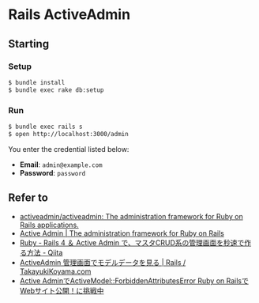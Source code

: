 # Rails ActiveAdmin

## Starting

### Setup

```sh
$ bundle install
$ bundle exec rake db:setup
```

### Run

```sh
$ bundle exec rails s
$ open http://localhost:3000/admin
```

You enter the credential listed below:

* **Email**: `admin@example.com`
* **Password**: `password`

## Refer to

* [activeadmin/activeadmin: The administration framework for Ruby on Rails applications.](https://github.com/activeadmin/activeadmin)
* [Active Admin | The administration framework for Ruby on Rails](http://activeadmin.info/docs/documentation.html)
* [Ruby - Rails 4 ＆ Active Admin で、マスタCRUD系の管理画面を秒速で作る方法 - Qiita](http://qiita.com/hkusu/items/3b0fb7f94a254e2ed6fd)
* [ActiveAdmin 管理画面でモデルデータを見る | Rails / TakayukiKoyama.com](http://rails.takayukikoyama.com/gem/activeadmin/)
* [Active AdminでActiveModel::ForbiddenAttributesError Ruby on RailsでWebサイト公開！に挑戦中](http://hbnist76.blog.fc2.com/blog-entry-476.html)
